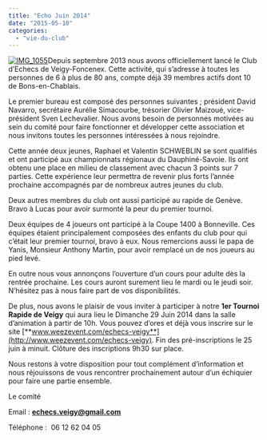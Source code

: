 ```yaml
---
title: "Echo Juin 2014"
date: "2015-05-10"
categories: 
  - "vie-du-club"
---
```


[![IMG_1055](http://echecs-veigy.fr/wp-content/uploads/2015/05/IMG_1055-300x224.jpg)](http://echecs-veigy.fr/wp-content/uploads/2015/05/IMG_1055.jpg)Depuis septembre 2013 nous avons officiellement lancé le Club d’Echecs de Veigy-Foncenex. Cette activité, qui s’adresse à toutes les personnes de 6 à plus de 80 ans, compte déjà 39 membres actifs dont 10 de Bons-en-Chablais.

Le premier bureau est composé des personnes suivantes ; président David Navarro, secrétaire Aurélie Simacourbe, trésorier Olivier Maizoué, vice-président Sven Lechevalier. Nous avons besoin de personnes motivées au sein du comité pour faire fonctionner et développer cette association et nous invitons toutes les personnes intéressées à nous rejoindre.

Cette année deux jeunes, Raphael et Valentin SCHWEBLIN se sont qualifiés et ont participé aux championnats régionaux du Dauphiné-Savoie. Ils ont obtenu une place en milieu de classement avec chacun 3 points sur 7 parties. Cette expérience leur permettra de revenir plus forts l’année prochaine accompagnés par de nombreux autres jeunes du club.

Deux autres membres du club ont aussi participé au rapide de Genève. Bravo à Lucas pour avoir surmonté la peur du premier tournoi.

Deux équipes de 4 joueurs ont participé à la Coupe 1400 à Bonneville. Ces équipes étaient principalement composées des enfants du club pour qui c’était leur premier tournoi, bravo à eux. Nous remercions aussi le papa de Yanis, Monsieur Anthony Martin, pour avoir remplacé un de nos joueurs au pied levé.

En outre nous vous annonçons l’ouverture d’un cours pour adulte dès la rentrée prochaine. Les cours auront surement lieu le mardi ou le jeudi soir. N’hésitez pas à nous faire part de vos disponibilités.

De plus, nous avons le plaisir de vous inviter à participer à notre **1er Tournoi Rapide de Veigy** qui aura lieu le Dimanche 29 Juin 2014 dans la salle d’animation à partir de 10h. Vous pouvez d’ores et déjà vous inscrire sur le site [**www.weezevent.com/echecs-veigy**](http://www.weezevent.com/echecs-veigy). Fin des pré-inscriptions le 25 juin à minuit. Clôture des inscriptions 9h30 sur place.

Nous restons à votre disposition pour tout complément d’information et nous réjouissons de vous rencontrer prochainement autour d’un échiquier pour faire une partie ensemble.

Le comité

Email : **echecs.veigy@gmail.com**

Téléphone :  06 12 62 04 05
